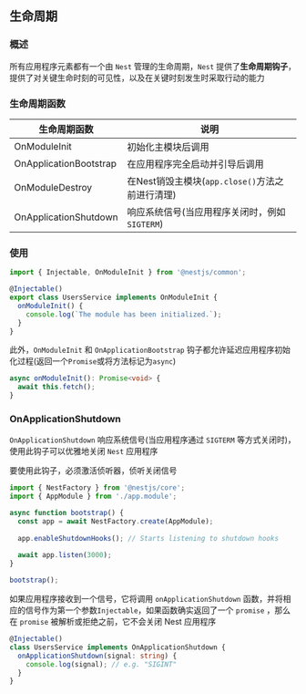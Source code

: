 ## 生命周期

### 概述

所有应用程序元素都有一个由 `Nest` 管理的生命周期，`Nest` 提供了**生命周期钩子**，提供了对关键生命时刻的可见性，以及在关键时刻发生时采取行动的能力

### 生命周期函数

| 生命周期函数           | 说明                                            |
| ---------------------- | ----------------------------------------------- |
| OnModuleInit           | 初始化主模块后调用                              |
| OnApplicationBootstrap | 在应用程序完全启动并引导后调用                  |
| OnModuleDestroy        | 在Nest销毁主模块(`app.close()`方法之前进行清理) |
| OnApplicationShutdown  | 响应系统信号(当应用程序关闭时，例如`SIGTERM`)   |

### 使用

```typescript
import { Injectable, OnModuleInit } from '@nestjs/common';

@Injectable()
export class UsersService implements OnModuleInit {
  onModuleInit() {
    console.log(`The module has been initialized.`);
  }
}
```

此外，`OnModuleInit` 和 `OnApplicationBootstrap` 钩子都允许延迟应用程序初始化过程(返回一个`Promise`或将方法标记为`async`)

```typescript
async onModuleInit(): Promise<void> {
  await this.fetch();
}
```

### OnApplicationShutdown

`OnApplicationShutdown` 响应系统信号(当应用程序通过 `SIGTERM` 等方式关闭时)，使用此钩子可以优雅地关闭 `Nest` 应用程序

要使用此钩子，必须激活侦听器，侦听关闭信号

```typescript
import { NestFactory } from '@nestjs/core';
import { AppModule } from './app.module';

async function bootstrap() {
  const app = await NestFactory.create(AppModule);
    
  app.enableShutdownHooks(); // Starts listening to shutdown hooks
    
  await app.listen(3000);
}

bootstrap();
```

如果应用程序接收到一个信号，它将调用 `onApplicationShutdown` 函数，并将相应的信号作为第一个参数`Injectable`，如果函数确实返回了一个 `promise` ，那么在 `promise` 被解析或拒绝之前，它不会关闭 Nest 应用程序

```typescript
@Injectable()
class UsersService implements OnApplicationShutdown {
  onApplicationShutdown(signal: string) {
    console.log(signal); // e.g. "SIGINT"
  }
}
```


